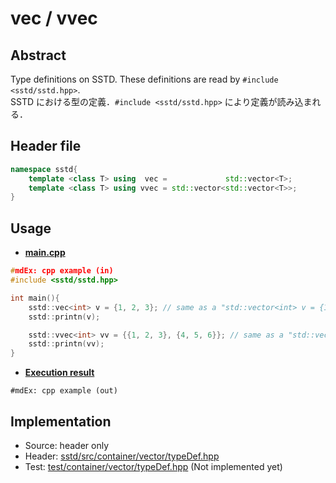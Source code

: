 # vec / vvec
## Abstract
Type definitions on SSTD. These definitions are read by `#include <sstd/sstd.hpp>`.  
SSTD における型の定義．`#include <sstd/sstd.hpp>` により定義が読み込まれる．

## Header file
```cpp
namespace sstd{
    template <class T> using  vec =             std::vector<T>;
    template <class T> using vvec = std::vector<std::vector<T>>;
}
```

## Usage
- <u>**main.cpp**</u>
```cpp
#mdEx: cpp example (in)
#include <sstd/sstd.hpp>

int main(){
    sstd::vec<int> v = {1, 2, 3}; // same as a "std::vector<int> v = {1, 2, 3};"
    sstd::printn(v);

    sstd::vvec<int> vv = {{1, 2, 3}, {4, 5, 6}}; // same as a "std::vector<vector<int>> vv = {{1, 2, 3}, {4, 5, 6}};"
    sstd::printn(vv);
}
```
- <u>**Execution result**</u>
```
#mdEx: cpp example (out)
```

## Implementation
- Source: header only
- Header: [sstd/src/container/vector/typeDef.hpp](https://github.com/admiswalker/SubStandardLibrary-SSTD-/blob/master/sstd/src/container/vector/typeDef.hpp)
- Test: [test/container/vector/typeDef.hpp](https://github.com/admiswalker/SubStandardLibrary-SSTD-/blob/master/test/container/vector/typeDef.hpp)
  (Not implemented yet)

